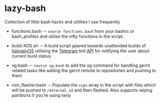 # lazy-bash

Collection of little bash hacks and utilities I use frequently

 - functions.bash -- `source functions.bash` from your bashrc or bash_profiles and utilise the nifty functions in the script.

 - build-XOS.sh -- A build script geared towards unattended builds of [halogenOS](https://github.com/halogenOS) utilising the [Telegram](https://telegram.org/) bot [API](https://core.telegram.org/bots/api) for notifying the user about current build status.

 - xg.bash -- `source xg.bash` to add the xg command for handling gerrit related tasks like adding the gerrit remote to repositories and pushing to them

 - rom_flasher.bash -- Populate the `zips` array in the script with files which will be pushed to `/external_sd` and then flashed. Also supports wiping partitions if you're using twrp
